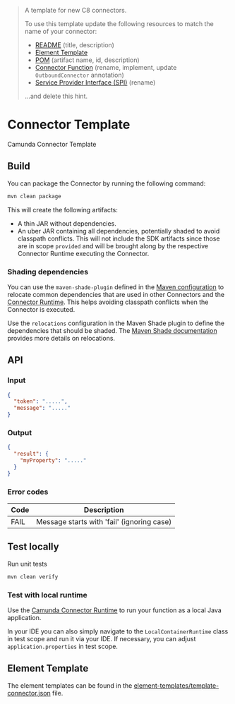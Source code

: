 > A template for new C8 connectors.
>
> To use this template update the following resources to match the name of your connector:
>
> * [README](./README.md) (title, description)
> * [Element Template](./element-templates/template-connector.json)
> * [POM](./pom.xml) (artifact name, id, description)
> * [Connector Function](src/main/kotlin/io/holunda/connector/MyConnectorFunction.java) (rename, implement, update `OutboundConnector` annotation)
> * [Service Provider Interface (SPI)](./src/main/resources/META-INF/services/io.camunda.connector.api.ConnectorFunction#L1) (rename)
>
> ...and delete this hint.


# Connector Template

Camunda Connector Template

## Build

You can package the Connector by running the following command:

```bash
mvn clean package
```

This will create the following artifacts:

- A thin JAR without dependencies.
- An uber JAR containing all dependencies, potentially shaded to avoid classpath conflicts. This will not include the SDK artifacts since those are in scope `provided` and will be brought along by the respective Connector Runtime executing the Connector.

### Shading dependencies

You can use the `maven-shade-plugin` defined in the [Maven configuration](./pom.xml) to relocate common dependencies
that are used in other Connectors and the [Connector Runtime](https://github.com/camunda-community-hub/spring-zeebe/tree/master/connector-runtime#building-connector-runtime-bundles).
This helps avoiding classpath conflicts when the Connector is executed. 

Use the `relocations` configuration in the Maven Shade plugin to define the dependencies that should be shaded.
The [Maven Shade documentation](https://maven.apache.org/plugins/maven-shade-plugin/examples/class-relocation.html) 
provides more details on relocations.

## API

### Input

```json
{
  "token": ".....",
  "message": "....."
}
```

### Output

```json
{
  "result": {
    "myProperty": "....."
  }
}
```

### Error codes

| Code | Description |
| - | - |
| FAIL | Message starts with 'fail' (ignoring case) |

## Test locally

Run unit tests

```bash
mvn clean verify
```

### Test with local runtime

Use the [Camunda Connector Runtime](https://github.com/camunda-community-hub/spring-zeebe/tree/master/connector-runtime#building-connector-runtime-bundles) to run your function as a local Java application.

In your IDE you can also simply navigate to the `LocalContainerRuntime` class in test scope and run it via your IDE.
If necessary, you can adjust `application.properties` in test scope.

## Element Template

The element templates can be found in the [element-templates/template-connector.json](element-templates/template-connector.json) file.
